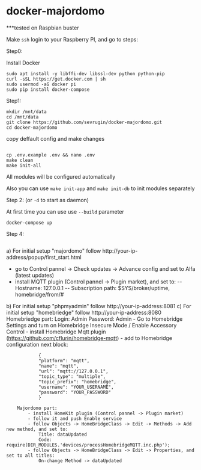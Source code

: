 # docker-majordomo

***tested on Raspbian buster

Make `ssh` login to your Raspberry PI, and go to steps:

Step0:

Install Docker

```
sudo apt install -y libffi-dev libssl-dev python python-pip
curl -sSL https://get.docker.com | sh
sudo usermod -aG docker pi
sudo pip install docker-compose
```

Step1: 

```
mkdir /mnt/data
cd /mnt/data
git clone https://github.com/sevrugin/docker-majordomo.git
cd docker-majordomo

```
copy deffault config and make changes
```

cp .env.example .env && nano .env
make clean
make init-all
```
All modules will be configured automatically

Also you can use `make init-app` and `make init-db` to init modules separately

Step 2: (or `-d` to start as daemon)

At first time you can use use `--build` parameter

```
docker-compose up
```

Step 4:
```
```

a) For initial setup "majordomo" follow http://your-ip-address/popup/first_start.html
- go to Control pannel -> Check updates -> Advance config and set to Alfa (latest updates)
- install MQTT plugin (Control pannel -> Plugin market), and set to:
-- Hostname: 127.0.0.1
-- Subscription path: $SYS/broker/uptime, homebridge/from/#


b) For initial setup "phpmyadmin" follow http://your-ip-address:8081
c) For initial setup "homebriedge" follow http://your-ip-address:8080
		Homebriedge part:
			Login: Admin
			Password: Admin
			- Go to Homebridge Settings and turn on Homebridge Insecure Mode / Enable Accessory Control
			- install Homebridge Mqtt plugin (https://github.com/cflurin/homebridge-mqtt)
			- add to Homebridge configuration next block:
```
			{
			"platform": "mqtt",
			"name": "mqtt",
			"url": "mqtt://127.0.0.1",
			"topic_type": "multiple",
			"topic_prefix": "homebridge",
			"username": "YOUR_USERNAME",
			"password": "YOUR_PASSWORD"
			}
```
		Majordomo part:
			- install HomeKit plugin (Control pannel -> Plugin market)
			- follow it and push Enable service
			- follow Objects -> HomeBridgeClass -> Edit -> Methods -> Add new method, and set to:
				Title: dataUpdated
				Code: require(DIR_MODULES.'devices/processHomebridgeMQTT.inc.php');
			- follow Objects -> HomeBridgeClass -> Edit -> Properties, and set to all titles:
				On-change Method -> dataUpdated